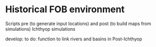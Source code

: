 # Historical FOB environment

Scripts pre (to generate input locations) and post (to build maps from simulations) Ichthyop simulations

develop:
	to do: function to link rivers and basins in Post-Ichthyop
